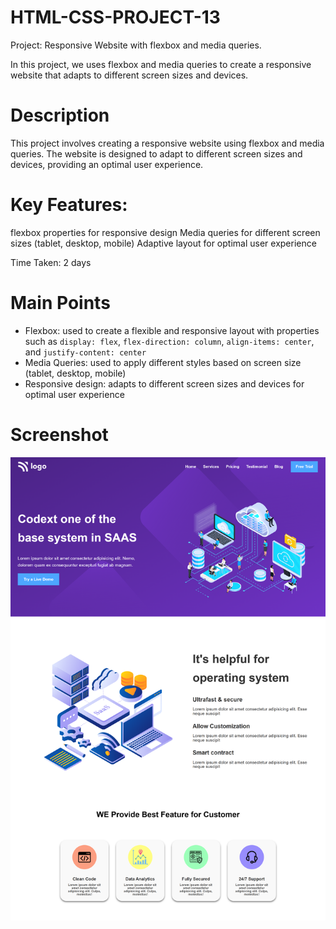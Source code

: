 # HTML-CSS-PROJECT-13

Project: Responsive Website with flexbox and media queries.

In this project, we uses flexbox and media queries to create a responsive website that adapts to different screen sizes and devices.

# Description

This project involves creating a responsive website using flexbox and media queries. The website is designed to adapt to different screen sizes and devices, providing an optimal user experience.

# Key Features:

flexbox properties for responsive design
Media queries for different screen sizes (tablet, desktop, mobile)
Adaptive layout for optimal user experience

Time Taken: 2 days

# Main Points

* Flexbox: used to create a flexible and responsive layout with properties such as `display: flex`, `flex-direction: column`, `align-items: center`, and `justify-content: center`
* Media Queries: used to apply different styles based on screen size (tablet, desktop, mobile)
* Responsive design: adapts to different screen sizes and devices for optimal user experience

# Screenshot

![image](Screenshot.png)
